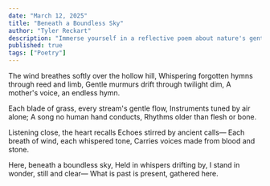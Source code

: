 ```yaml
---
date: "March 12, 2025"
title: "Beneath a Boundless Sky"
author: "Tyler Reckart"
description: "Immerse yourself in a reflective poem about nature's gentle song. Listen as the wind carries ancient rhythms, blurring the lines between past and present."
published: true
tags: ["Poetry"]
---
```

The wind breathes softly over the hollow hill,
Whispering forgotten hymns through reed and limb,
Gentle murmurs drift through twilight dim,
A mother's voice, an endless hymn.

Each blade of grass, every stream's gentle flow,
Instruments tuned by air alone;
A song no human hand conducts,
Rhythms older than flesh or bone.

Listening close, the heart recalls
Echoes stirred by ancient calls—
Each breath of wind, each whispered tone,
Carries voices made from blood and stone.

Here, beneath a boundless sky,
Held in whispers drifting by,
I stand in wonder, still and clear—
What is past is present, gathered here.